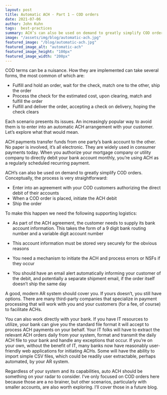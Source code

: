 ```yaml
---
layout: post
title: Automatic ACH - Part 1 – COD orders
date: 2021-07-06
author: John Kuhn
tags:  best-practices
summary: ACH’s can also be used on demand to greatly simplify COD orders.
image: "/assets/img/blog/automatic-ach.jpg"
featured_image: "/blog/automatic-ach.jpg"
featured_image_alt: "automatic-ach"
featured_image_height: "100px"
featured_image_width: "200px"
---
```


COD terms can be a nuisance.  How they are implemented can take several forms, the most common of which are:

- Fulfill and hold an order, wait for the check, match one to the other, ship the order
- Process the check for the estimated cost, upon clearing, match and fulfill the order
- Fulfill and deliver the order, accepting a check on delivery, hoping the check clears

Each scenario presents its issues.  An increasingly popular way to avoid them is to enter into an automatic ACH arrangement with your customer.   Let’s explore what that would mean.

ACH payments transfer funds from one party’s bank account to the other.  No paper is involved, it’s all electronic.  They are widely used in consumer payments today.  When you authorize your mortgage company or utility company to directly debit your bank account monthly, you’re using ACH as a regularly scheduled recurring payment.  

ACH’s can also be used on demand to greatly simplify COD orders.  Conceptually, the process is very straightforward:

- Enter into an agreement with your COD customers authorizing the direct debit of their accounts
- When a COD order is placed, initiate the ACH debit
- Ship the order

To make this happen we need the following supporting logistics:

- As part of the ACH agreement, the customer needs to supply its bank account information.  This takes the form of a 9 digit bank routing number and a variable digit account number

- This account information must be stored very securely for the obvious reasons
- You need a mechanism to initiate the ACH and process errors or NSFs if they occur
- You should have an email alert automatically informing your customer of the debit, and potentially a separate shipment email, if the order itself doesn’t ship the same day

A good, modern AR system should cover you.  If yours doesn’t, you still have options.  There are many third-party companies that specialize in payment processing that will work with you and your customers (for a fee, of course) to facilitate ACHs.

You can also work directly with your bank.   If you have IT resources to utilize, your bank can give you the standard file format it will accept to process ACH payments on your behalf.   Your IT folks will have to extract the relevant ACH orders daily from your system, format and transmit the daily ACH file to your bank and handle any exceptions that occur.  If you’re on your own, without the benefit of IT, many banks now have reasonably user-friendly web applications for initiating ACHs.  Some will have the ability to import simple CSV files, which could be readily user extractable, perhaps automated, by your AR system.

Regardless of your system and its capabilities, auto ACH should be something on your radar to consider.  I’ve only focused on COD orders here because those are a no brainer, but other scenarios, particularly with smaller accounts, are also worth exploring.  I’ll cover those in a future blog.